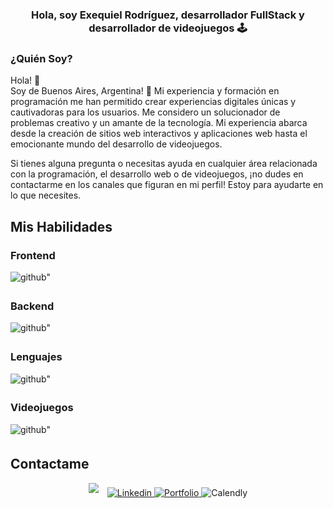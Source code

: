
### <div align="center"> Hola, soy Exequiel Rodríguez, desarrollador FullStack y desarrollador de videojuegos 🕹️ </div>

### ¿Quién Soy?

Hola! 👋 <br/>
Soy de Buenos Aires, Argentina! 🧉
Mi experiencia y formación en programación me han permitido crear experiencias digitales únicas y cautivadoras para los usuarios. Me considero un solucionador de problemas creativo y un amante de la tecnología. Mi experiencia abarca desde la creación de sitios web interactivos y aplicaciones web hasta el emocionante mundo del desarrollo de videojuegos.

Si tienes alguna pregunta o necesitas ayuda en cualquier área relacionada con la programación, el desarrollo web o de videojuegos, ¡no dudes en contactarme en los canales que figuran en mi perfil! Estoy para ayudarte en lo que necesites.

## Mis Habilidades

### Frontend

<div margin-right="20px">
<a  target="_blank" style="margin-right: 10px; text-decoration:none;">
<img src="https://skillicons.dev/icons?i=html,css,react,nextjs,astro,redux" alt=github" style="margin-bottom: 5px;" />
</a>
</div>

### Backend

<div margin-right="20px">
<a  target="_blank" style="margin-right: 10px; text-decoration:none;">
<img src="https://skillicons.dev/icons?i=nodejs,express,postgres,sequelize,mongo,aws" alt=github" style="margin-bottom: 5px;" />
</a>
</div>

### Lenguajes

<div margin-right="20px">
<a  target="_blank" style="margin-right: 10px; text-decoration:none;">
<img src="https://skillicons.dev/icons?i=js,cs" alt=github" style="margin-bottom: 5px;" />
</a>
</div>

### Videojuegos

<div margin-right="20px">
<a  target="_blank" style="margin-right: 10px; text-decoration:none;">
<img src="https://skillicons.dev/icons?i=unity" alt=github" style="margin-bottom: 5px;" />
</a>
</div>


## Contactame

<div align="center" margin-right="20px">
<a href="https://github.com/Kitatzu" target="_blank" style="margin-right: 10px; text-decoration:none;">
<img src="https://img.shields.io/badge/github-%2324292e.svg?&style=for-the-badge&logo=github&logoColor=white alt=github" style="margin-bottom: 5px;" />
</a>
<a href="https://www.linkedin.com/in/exequielmr/" target="_blank" style="margin-right: 10px text-decoration:none;">
<img src="https://img.shields.io/badge/linkedin-%231E77B5.svg?&style=for-the-badge&logo=linkedin&logoColor=white" alt= "Linkedin" style="margin-bottom: 5px;" />
</a>  
<a href="https://exequiel-rodriguez.netlify.app/" target="_blank" style="margin-right: 10px text-decoration:none;">
<img src="https://img.shields.io/badge/portfolio-red?style=for-the-badge&logo=vercel" alt= "Portfolio" style="margin-bottom: 5px;" />
</a>  
<a href="https://calendly.com/exequielmrodriguez" target="_blank" style="text-decoration:none;">
<img src="https://img.shields.io/badge/calendly-blue?style=for-the-badge&logo=calendly" alt="Calendly" style="margin-bottom: 5px;" />
</a>  
</div>

<br/>

